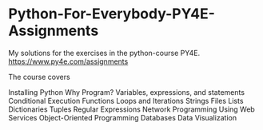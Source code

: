 # Python-For-Everybody-PY4E-Assignments
My solutions for the exercises in the python-course PY4E.  https://www.py4e.com/assignments

The course covers

Installing Python
Why Program?
Variables, expressions, and statements
Conditional Execution
Functions
Loops and Iterations
Strings
Files
Lists
Dictionaries
Tuples
Regular Expressions
Network Programming
Using Web Services
Object-Oriented Programming
Databases
Data Visualization
